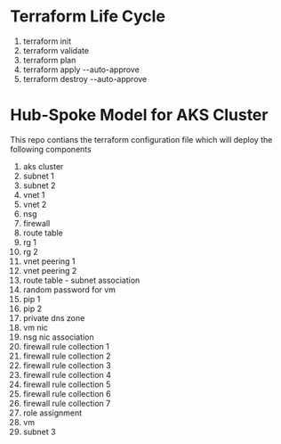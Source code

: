 # Terraform Life Cycle
1. terraform init
2. terraform validate
3. terraform plan
4. terraform apply --auto-approve
5. terraform destroy --auto-approve

# Hub-Spoke Model for AKS Cluster

This repo contians the terraform configuration file which will deploy the following components
1. aks cluster
2. subnet 1
3. subnet 2
4. vnet 1
5. vnet 2
6. nsg
7. firewall
8. route table
9. rg 1
10. rg 2
11. vnet peering 1 
12. vnet peering 2
13. route table - subnet association 
14. random password for vm
15. pip 1
16. pip 2
17. private dns zone
18. vm nic
19. nsg nic association
20. firewall rule collection 1
21. firewall rule collection 2
22. firewall rule collection 3
23. firewall rule collection 4
24. firewall rule collection 5
25. firewall rule collection 6
26. firewall rule collection 7
27. role assignment
28. vm
29. subnet 3


